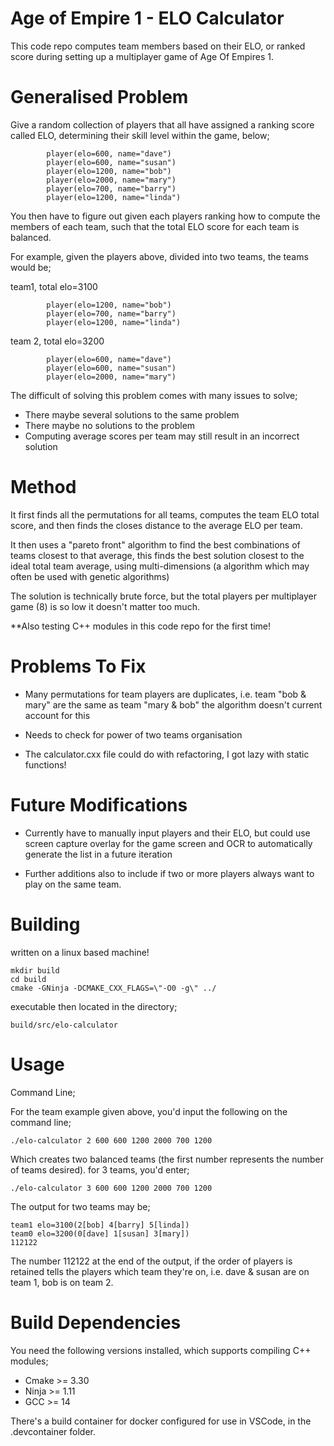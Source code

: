 # Age of Empire 1 - ELO Calculator

This code repo computes team members based on their ELO, or ranked score during setting up a multiplayer game of Age Of Empires 1.

# Generalised Problem

Give a random collection of players that all have assigned a ranking score called ELO, determining their skill level within the game, below;

```
        player(elo=600, name="dave")
        player(elo=600, name="susan")
        player(elo=1200, name="bob")
        player(elo=2000, name="mary")
        player(elo=700, name="barry")
        player(elo=1200, name="linda")
```

You then have to figure out given each players ranking how to compute the members of each team, such that the total ELO score for each team is balanced.

For example, given the players above, divided into two teams, the teams would be;

team1, total elo=3100
```
        player(elo=1200, name="bob")
        player(elo=700, name="barry")
        player(elo=1200, name="linda")
```

team 2, total elo=3200
```
        player(elo=600, name="dave")
        player(elo=600, name="susan")
        player(elo=2000, name="mary")
```

The difficult of solving this problem comes with many issues to solve;

- There maybe several solutions to the same problem
- There maybe no solutions to the problem
- Computing average scores per team may still result in an incorrect solution

# Method

It first finds all the permutations for all teams, computes the team ELO total score, and then finds the closes distance to the average ELO per team.

It then uses a "pareto front" algorithm to find the best combinations of teams closest to that average, this finds the best solution closest to the ideal total team average, using multi-dimensions (a algorithm which may often be used with genetic algorithms)

The solution is technically brute force, but the total players per multiplayer game (8) is so low it doesn't matter too much.

**Also testing C++ modules in this code repo for the first time!

# Problems To Fix

- Many permutations for team players are duplicates, i.e. team "bob & mary" are the same as team "mary & bob" the algorithm doesn't current account for this

- Needs to check for power of two teams organisation

- The calculator.cxx file could do with refactoring, I got lazy with static functions!

# Future Modifications

- Currently have to manually input players and their ELO, but could use screen capture overlay for the game screen and OCR to automatically generate the list in a future iteration

- Further additions also to include if two or more players always want to play on the same team.

# Building

written on a linux based machine!

```
mkdir build
cd build
cmake -GNinja -DCMAKE_CXX_FLAGS=\"-O0 -g\" ../
```

executable then located in the directory;

```
build/src/elo-calculator
```

# Usage

Command Line;

For the team example given above, you'd input the following on the command line;

```
./elo-calculator 2 600 600 1200 2000 700 1200
```

Which creates two balanced teams (the first number represents the number of teams desired). for 3 teams, you'd enter;

```
./elo-calculator 3 600 600 1200 2000 700 1200
```

The output for two teams may be;

```
team1 elo=3100(2[bob] 4[barry] 5[linda]) 
team0 elo=3200(0[dave] 1[susan] 3[mary]) 
112122
```

The number 112122 at the end of the output, if the order of players is retained tells the players
which team they're on, i.e.  dave & susan are on team 1, bob is on team 2.

# Build Dependencies

You need the following versions installed, which supports compiling C++ modules;

- Cmake >= 3.30
- Ninja >= 1.11
- GCC >= 14

There's a build container for docker configured for use in VSCode, in the .devcontainer folder.

